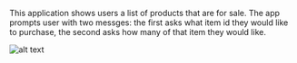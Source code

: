 This application shows users a list of products that are for sale. The app prompts user with two messges: the first asks what item id they would like to purchase, the second asks how many of that item they would like. 

![alt text](https://github.com/vanego/bamazon/images/bamazon.png.gif)
